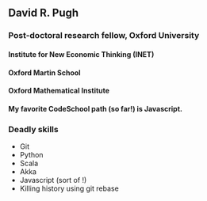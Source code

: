 ## David R. Pugh

### Post-doctoral research fellow, Oxford University
#### Institute for New Economic Thinking (INET)
#### Oxford Martin School
#### Oxford Mathematical Institute

#### My favorite CodeSchool path (so far!) is Javascript.

### Deadly skills

* Git 
* Python
* Scala 
* Akka
* Javascript (sort of !)
* Killing history using git rebase